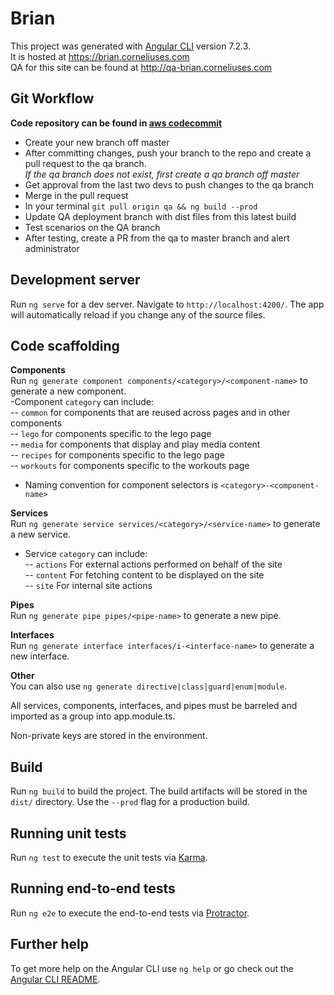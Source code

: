 # Brian

This project was generated with [Angular CLI](https://github.com/angular/angular-cli) version 7.2.3.  
It is hosted at https://brian.corneliuses.com  
QA for this site can be found at http://qa-brian.corneliuses.com  

## Git Workflow
**Code repository can be found in [aws codecommit](https://console.aws.amazon.com/codesuite/codecommit/repositories/brcornelius/browse?region=us-east-1)**  
- Create your new branch off master  
- After committing changes, push your branch to the repo and create a pull request to the qa branch.  
*If the qa branch does not exist, first create a qa branch off master*  
- Get approval from the last two devs to push changes to the qa branch  
- Merge in the pull request  
- In your terminal `git pull origin qa && ng build --prod`  
- Update QA deployment branch with dist files from this latest build  
- Test scenarios on the QA branch  
- After testing, create a PR from the qa to master branch and alert administrator  

## Development server

Run `ng serve` for a dev server. Navigate to `http://localhost:4200/`. The app will automatically reload if you change any of the source files.  

## Code scaffolding

**Components**  
Run `ng generate component components/<category>/<component-name>` to generate a new component.  
-Component `category` can include:  
-- `common` for components that are reused across pages and in other components  
-- `lego` for components specific to the lego page  
-- `media` for components that display and play media content  
-- `recipes` for components specific to the lego page  
-- `workouts` for components specific to the workouts page  
- Naming convention for component selectors is `<category>-<component-name>`  
  
**Services**  
Run `ng generate service services/<category>/<service-name>` to generate a new service.  
- Service `category` can include:  
-- `actions` For external actions performed on behalf of the site  
-- `content` For fetching content to be displayed on the site  
-- `site` For internal site actions  
  
**Pipes**  
Run `ng generate pipe pipes/<pipe-name>` to generate a new pipe.  
  
**Interfaces**  
Run `ng generate interface interfaces/i-<interface-name>` to generate a new interface.  
  
**Other**  
You can also use `ng generate directive|class|guard|enum|module`.  
  
All services, components, interfaces, and pipes must be barreled and imported as a group into app.module.ts.  
  
Non-private keys are stored in the environment.  

## Build

Run `ng build` to build the project. The build artifacts will be stored in the `dist/` directory. Use the `--prod` flag for a production build.

## Running unit tests

Run `ng test` to execute the unit tests via [Karma](https://karma-runner.github.io).

## Running end-to-end tests

Run `ng e2e` to execute the end-to-end tests via [Protractor](http://www.protractortest.org/).

## Further help

To get more help on the Angular CLI use `ng help` or go check out the [Angular CLI README](https://github.com/angular/angular-cli/blob/master/README.md).
